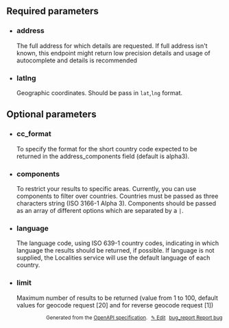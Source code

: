 <!--- This is a generated file, do not edit! -->
<!--- [START woosmap_http_parameters_addressgeocode] -->
<h2 id="required-parameters">Required parameters</h2>

-   <h3 id="address">address</h3>

    The full address for which details are requested. If full address isn't known, this endpoint might return low precision details and usage of autocomplete and details is recommended

-   <h3 id="latlng">latlng</h3>

    Geographic coordinates. Should be pass in `lat`,`lng` format.

<h2 id="optional-parameters">Optional parameters</h2>

-   <h3 id="cc_format">cc_format</h3>

    To specify the format for the short country code expected to be returned in the address_components field (default is alpha3).

-   <h3 id="components">components</h3>

    To restrict your results to specific areas. Currently, you can use components to filter over countries. Countries must be passed as three characters string (ISO 3166-1 Alpha 3). Components should be passed as an array of different options which are separated by a `|`.

-   <h3 id="language">language</h3>

    The language code, using ISO 639-1 country codes, indicating in which language the results should be returned, if possible. If language is not supplied, the Localities service will use the default language of each country.

-   <h3 id="limit">limit</h3>

    Maximum number of results to be returned (value from 1 to 100, default values for geocode request \[20] and for reverse geocode request \[1])


<p style="text-align: right; font-size: smaller;">Generated from the <a data-label="openapi-github" href="https://github.com/woosmap/openapi-specification" title="Woosmap OpenAPI Specification" class="external">OpenAPI specification</a>.
<a data-label="openapi-github-woosmap-http-parameters-addressgeocode" data-action="edit" style="margin-left: 5px;" href="https://github.com/woosmap/openapi-specification/tree/main/specification/parameters" title="Edit on GitHub">✎ Edit</a>
<a data-label="openapi-github-woosmap-http-parameters-addressgeocode" data-action="bug" style="margin-left: 5px;" href="https://github.com/woosmap/openapi-specification/issues/new?assignees=&labels=type%3A+bug%2C+triage+me&template=bug_report.md&title=[parameters] Bug - /address/geocode" title="File bug for parameters on GitHub"><span class="material-icons">bug_report</span> Report bug</a>
</p>

<!--- [END woosmap_http_parameters_addressgeocode] -->